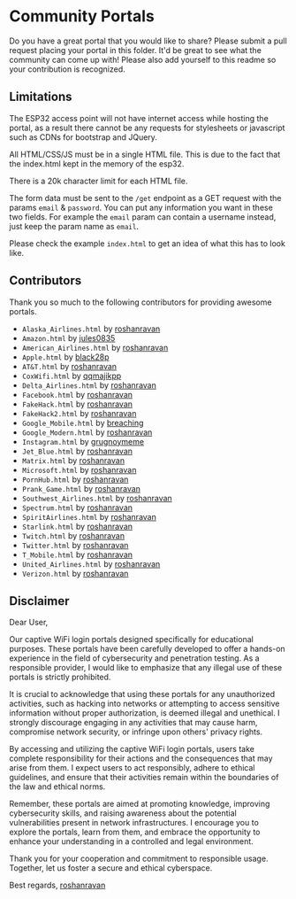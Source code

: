 # Community Portals

Do you have a great portal that you would like to share? Please submit a pull request placing your portal in this folder. It'd be great to see what the community can come up with! Please also add yourself to this readme so your contribution is recognized.

## Limitations

The ESP32 access point will not have internet access while hosting the portal, as a result there cannot be any requests for stylesheets or javascript such as CDNs for bootstrap and JQuery.

All HTML/CSS/JS must be in a single HTML file. This is due to the fact that the index.html kept in the memory of the esp32.

There is a 20k character limit for each HTML file.

The form data must be sent to the `/get` endpoint as a GET request with the params `email` & `password`. You can put any information you want in these two fields. For example the `email` param can contain a username instead, just keep the param name as `email`.

Please check the example `index.html` to get an idea of what this has to look like. 


## Contributors

Thank you so much to the following contributors for providing awesome portals. 

- `Alaska_Airlines.html` by [roshanravan](https://github.com/roshanravan)
- `Amazon.html` by [jules0835](https://github.com/bigbrodude6119/flipper-zero-evil-portal/pull/44)
- `American_Airlines.html` by [roshanravan](https://github.com/roshanravan)
- `Apple.html` by [black28p](https://github.com/bigbrodude6119/flipper-zero-evil-portal/pull/46)
- `AT&T.html` by [roshanravan](https://github.com/roshanravan)
- `CoxWifi.html` by [qqmajikpp](https://github.com/qqmajikpp)
- `Delta_Airlines.html` by [roshanravan](https://github.com/roshanravan)
- `Facebook.html` by [roshanravan](https://github.com/roshanravan)
- `FakeHack.html` by [roshanravan](https://github.com/roshanravan)
- `FakeHack2.html` by [roshanravan](https://github.com/roshanravan)
- `Google_Mobile.html` by [breaching](https://github.com/breaching)
- `Google_Modern.html` by [roshanravan](https://github.com/roshanravan)
- `Instagram.html` by [grugnoymeme](https://github.com/RogueMaster/flipperzero-firmware-wPlugins/pull/713)
- `Jet_Blue.html` by [roshanravan](https://github.com/roshanravan)
- `Matrix.html` by [roshanravan](https://github.com/roshanravan)
- `Microsoft.html` by [roshanravan](https://github.com/roshanravan)
- `PornHub.html` by [roshanravan](https://github.com/roshanravan)
- `Prank_Game.html` by [roshanravan](https://github.com/roshanravan)
- `Southwest_Airlines.html` by [roshanravan](https://github.com/roshanravan)
- `Spectrum.html` by [roshanravan](https://github.com/roshanravan)
- `SpiritAirlines.html` by [roshanravan](https://github.com/roshanravan)
- `Starlink.html` by [roshanravan](https://github.com/roshanravan)
- `Twitch.html` by [roshanravan](https://github.com/roshanravan)
- `Twitter.html` by [roshanravan](https://github.com/roshanravan)
- `T_Mobile.html` by [roshanravan](https://github.com/roshanravan)
- `United_Airlines.html` by [roshanravan](https://github.com/roshanravan)
- `Verizon.html` by [roshanravan](https://github.com/roshanravan)

## Disclaimer

Dear User,

Our captive WiFi login portals designed specifically for educational purposes. These portals have been carefully developed to offer a hands-on experience in the field of cybersecurity and penetration testing. As a responsible provider, I would like to emphasize that any illegal use of these portals is strictly prohibited.

It is crucial to acknowledge that using these portals for any unauthorized activities, such as hacking into networks or attempting to access sensitive information without proper authorization, is deemed illegal and unethical. I strongly discourage engaging in any activities that may cause harm, compromise network security, or infringe upon others' privacy rights.

By accessing and utilizing the captive WiFi login portals, users take complete responsibility for their actions and the consequences that may arise from them. I expect users to act responsibly, adhere to ethical guidelines, and ensure that their activities remain within the boundaries of the law and ethical norms.

Remember, these portals are aimed at promoting knowledge, improving cybersecurity skills, and raising awareness about the potential vulnerabilities present in network infrastructures. I encourage you to explore the portals, learn from them, and embrace the opportunity to enhance your understanding in a controlled and legal environment.

Thank you for your cooperation and commitment to responsible usage. Together, let us foster a secure and ethical cyberspace.

Best regards,
[roshanravan](https://github.com/roshanravan)